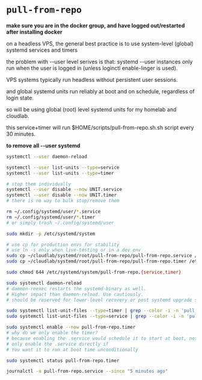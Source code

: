 # `pull-from-repo`

**make sure you are in the docker group, and have logged out/restarted after installing docker**

on a headless VPS, the general best practice is to use system-level (global) systemd services and timers

the problem with --user level serives is that: systemd --user instances only run when the user is logged in (unless loginctl enable-linger is used).

VPS systems typically run headless without persistent user sessions.

and global systemd units run reliably at boot and on schedule, regardless of login state.

so will be using global (root) level systemd units for my homelab and cloudlab.

this service+timer will run $HOME/scripts/pull-from-repo.sh.sh script every 30 minutes.

**to remove all --user systemd**

```bash
systemctl --user daemon-reload

systemctl --user list-units --type=service 
systemctl --user list-units --type=timer

# stop them individually
systemctl --user disable --now UNIT.service
systemctl --user disable --now UNIT.timer
# there is no way to bulk stop/remove them

rm ~/.config/systemd/user/*.service
rm ~/.config/systemd/user/*.timer
# or simply trash ~/.config/systemd/user
```

```bash
sudo mkdir -p /etc/systemd/system

# use cp for production envs for stability
# use ln -s only when live-testing or in a dev env
sudo cp ~/cloudlab/systemd/root/pull-from-repo/pull-from-repo.service /etc/systemd/system/
sudo cp ~/cloudlab/systemd/root/pull-from-repo/pull-from-repo.timer /etc/systemd/system/

sudo chmod 644 /etc/systemd/system/pull-from-repo.{service,timer}

sudo systemctl daemon-reload
# daemon-reexec restarts the systemd-binary as well. 
# Higher impact than daemon-reload. Use cautiously.
# should be reserved for lower-level recovery or post systemd upgrade steps. or in rare edge cases where systemd is misbehaving or its in-memory state is inconsistent.

sudo systemctl list-unit-files --type=timer | grep --color -i -n 'pull' -A 5 -B 5
sudo systemctl list-unit-files --type=service | grep --color -i -n 'pull' -A 5 -B 5

sudo systemctl enable --now pull-from-repo.timer
# why do we only enable the timer?
# because enabling the .service would schedule it to start at boot, not on a timer.
# only enable the .service directly if
# You want it to run at boot time unconditionally

sudo systemctl status pull-from-repo.timer

journalctl -u pull-from-repo.service --since "5 minutes ago"
```
